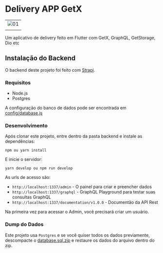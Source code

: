 # Delivery APP GetX

|                       |
| :-------------------- |
| ![01](./app_demo.gif) |
|                       |

Um aplicativo de delivery feito em Flutter com GetX, GraphQL, GetStorage, Dio etc

## Instalação do Backend

O backend deste projeto foi feito com [Strapi](https://strapi.io). 

### Requisitos
 * Node.js
 * Postgres

A configuração do banco de dados pode ser encontrada em [config/database.js](backend/config/database.js)

### Desenvolvimento

Após clonar este projeto, entre dentro da pasta backend e instale as dependências:

```
npm ou yarn install
```

E inicie o servidor:

```
yarn develop ou npm run develop
```

As urls de acesso são:

- `http://localhost:1337/admin` - O painel para criar e preencher dados
- `http://localhost:1337/graphql` - GraphQL Playground para testar suas consultas GraphQL
- `http://localhost:1337/documentation/v1.0.0` - Documentão da API Rest

Na primeira vez para acessar o Admin, você precisará criar um usuário.

### Dump do Dados

Este projeto usa `Postgres` e se você quiser todos os dados previamente, descompacte o [database.sql.zip](database.sql.zip) e restaure os dados do arquivo dentro do zip.
